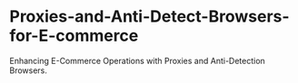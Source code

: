 # Proxies-and-Anti-Detect-Browsers-for-E-commerce
Enhancing E-Commerce Operations with Proxies and Anti-Detection Browsers.
